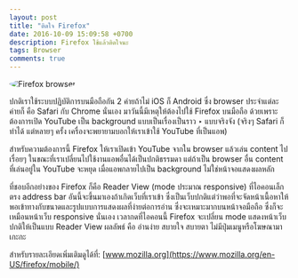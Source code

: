 ```yaml
---
layout: post
title: "ติดใจ Firefox"
date: 2016-10-09 15:09:58 +0700
description: Firefox ใช้แล้วติดใจนะ
tags: Browser
comments: true
---
```

<img src="/assets/img/authors/odd/2016-10-09/firefox.jpg" alt="Firefox browser" style="border-radius:50%">

ปกติเราใช้ระบบปฏิบัติการบนมือถือกัน 2 ค่ายถ้าไม่ iOS ก็ Android ซึ่ง browser ประจำแต่ละค่ายก็ คือ Safari กับ Chrome นั่นเอง มาวันนี้มีเหตุให้ต้องไปใช้ Firefox บนมือถือ ด้วยเพราะต้องการเปิด YouTube เป็น background แบบเป็นเรื่องเป็นราว ‣ แบบจริงจัง (จริงๆ Safari ก็ทำได้ แต่หลายๆ ครั้ง เครื่องจะพยายามบอกให้เราเข้าใช้ YouTube ที่เป็นแอพ)

สำหรับความต้องการนี้ Firefox ให้เราเปิดเข้า YouTube จากใน browser แล้วเล่น content ไปเรื่อยๆ ในขณะที่เราเปลี่ยนไปใช้งานแอพอื่นได้เป็นปกติธรรมดา แต่ถ้าเป็น browser อื่น content ที่เล่นอยู่ใน YouTube จะหยุด เมื่อแอพกลายไปเป็น background ไม่ใช่หน้าจอแสดงผลหลัก

ที่ชอบอีกอย่างของ Firefox ก็คือ Reader View (mode  ประมาณ responsive) ที่ไอคอนเล็กตรง address bar อันนี้จะขึ้นมาเองถ้าเกิดเว็บที่เราเข้า ซึ่งเป็นเว็บปกติแต่ว่าพอที่จะจัดหน้าเนื้อหาให้พอเข้าทางกับขนาดและรูปแบบการแสดงผลที่ง่ายต่อการอ่าน ซึ่งจะเหมาะมากบนหน้าจอมือถือ ซึ่งก็จะเหมือนหน้าเว็บ responsive นั่นเอง เวลากดที่ไอคอนนี้ Firefox จะเปลี่ยน mode แสดงหน้าเว็บปกติให้เป็นแบบ Reader View ผลลัพธ์ คือ อ่านง่าย สบายใจ สบายตา ไม่มีปุ่มเมนูหรือโฆษณามาเกะกะ

สำหรับรายละเอียดเพิ่มเติมดูได้ที่: [www.mozilla.org](https://www.mozilla.org/en-US/firefox/mobile/)
